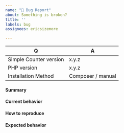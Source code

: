 ```yaml
---
name: "🐞 Bug Report"
about: Something is broken?
title: ''
labels: bug
assignees: ericsizemore

---
```


<!--
- Please fill in this template according to your issue.
- Please keep the table shown below at the top of your issue.
- Please include the output of "composer info | sort" if you installed PHPUnit using Composer.
- Please post code as text (using proper markup).
- Please remove this comment before submitting your issue.
-->

| Q                                   | A
| --------------------------| ---------------------
| Simple Counter version | x.y.z
| PHP version                   | x.y.z
| Installation Method       | Composer / manual

#### Summary

<!-- Provide a summary describing the problem you are experiencing. -->

#### Current behavior

<!-- What is the current (buggy) behavior? -->

#### How to reproduce

<!-- Provide steps to reproduce the bug. -->

#### Expected behavior

<!-- What was the expected (correct) behavior? -->
